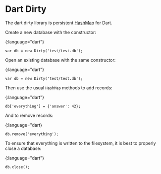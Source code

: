 # Dart Dirty

The dart dirty library is persistent [HashMap](http://api.dartlang.org/docs/bleeding_edge/dart_core/HashMap.html) for Dart.

Create a new database with the constructor:

{:language="dart"}
~~~~
var db = new Dirty('test/test.db');
~~~~

Open an existing database with the same constructor:

{:language="dart"}
~~~~
var db = new Dirty('test/test.db');
~~~~

Then use the usual `HashMap` methods to add records:

{:language="dart"}
~~~~
db['everything'] = {'answer': 42};
~~~~

And to remove records:

{:language="dart}
~~~~
db.remove('everything');
~~~~

To ensure that everything is written to the filesystem, it is best to properly close a database:

{:language="dart"}
~~~~
db.close();
~~~~
